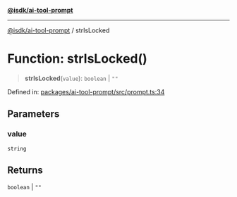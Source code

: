 [**@isdk/ai-tool-prompt**](../README.md)

***

[@isdk/ai-tool-prompt](../globals.md) / strIsLocked

# Function: strIsLocked()

> **strIsLocked**(`value`): `boolean` \| `""`

Defined in: [packages/ai-tool-prompt/src/prompt.ts:34](https://github.com/isdk/ai-tool-prompt.js/blob/05afa5dec5217dc3ff89bf08e601fc3699c3ca59/src/prompt.ts#L34)

## Parameters

### value

`string`

## Returns

`boolean` \| `""`
